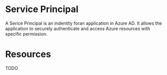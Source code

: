 # Service Principal
A Serice Principal is an indentity foran application in Azure AD. It allows the application to securely authenticate and access Azure resources with specific permission.

# Resources
TODO

